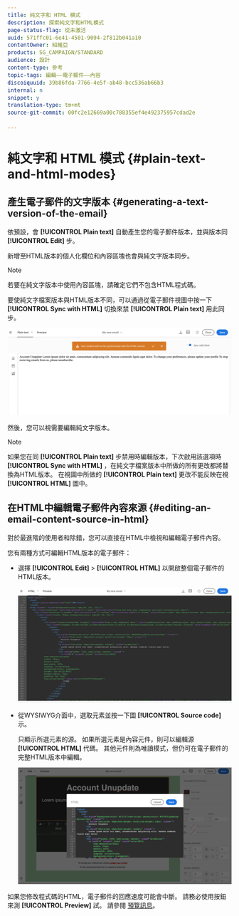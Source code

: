 ```yaml
---
title: 純文字和 HTML 模式
description: 探索純文字和HTML模式
page-status-flag: 從未激活
uuid: 571ffc01-6e41-4501-9094-2f812b041a10
contentOwner: 紹維亞
products: SG_CAMPAIGN/STANDARD
audience: 設計
content-type: 參考
topic-tags: 編輯——電子郵件——內容
discoiquuid: 39b86fda-7766-4e5f-ab48-bcc536ab66b3
internal: n
snippet: y
translation-type: tm+mt
source-git-commit: 00fc2e12669a00c788355ef4e492375957cdad2e

---
```



# 純文字和 HTML 模式 {#plain-text-and-html-modes}

## 產生電子郵件的文字版本 {#generating-a-text-version-of-the-email}

依預設，會 **[!UICONTROL Plain text]** 自動產生您的電子郵件版本，並與版本同 **[!UICONTROL Edit]** 步。

新增至HTML版本的個人化欄位和內容區塊也會與純文字版本同步。

>[!NOTE]
>
>若要在純文字版本中使用內容區塊，請確定它們不包含HTML程式碼。

要使純文字檔案版本與HTML版本不同，可以通過從電子郵件視圖中按一下 **[!UICONTROL Sync with HTML]** 切換來禁 **[!UICONTROL Plain text]** 用此同步。

![](assets/email_designer_textversion.png)

然後，您可以視需要編輯純文字版本。

>[!NOTE]
>
>如果您在同 **[!UICONTROL Plain text]** 步禁用時編輯版本，下次啟用該選項時 **[!UICONTROL Sync with HTML]** ，在純文字檔案版本中所做的所有更改都將替換為HTML版本。 在視圖中所做的 **[!UICONTROL Plain text]** 更改不能反映在視 **[!UICONTROL HTML]** 圖中。

## 在HTML中編輯電子郵件內容來源 {#editing-an-email-content-source-in-html}

對於最進階的使用者和除錯，您可以直接在HTML中檢視和編輯電子郵件內容。

您有兩種方式可編輯HTML版本的電子郵件：

* 選擇 **[!UICONTROL Edit]** &gt; **[!UICONTROL HTML]** 以開啟整個電子郵件的HTML版本。

   ![](assets/email_designer_html1.png)

* 從WYSIWYG介面中，選取元素並按一下圖 **[!UICONTROL Source code]** 示。

   只顯示所選元素的源。 如果所選元素是內容元件，則可以編輯源 **[!UICONTROL HTML]** 代碼。 其他元件則為唯讀模式，但仍可在電子郵件的完整HTML版本中編輯。

   ![](assets/email_designer_html2.png)

如果您修改程式碼的HTML，電子郵件的回應速度可能會中斷。 請務必使用按鈕來測 **[!UICONTROL Preview]** 試。 請參閱 [預覽訊息](../../sending/using/previewing-messages.md)。
